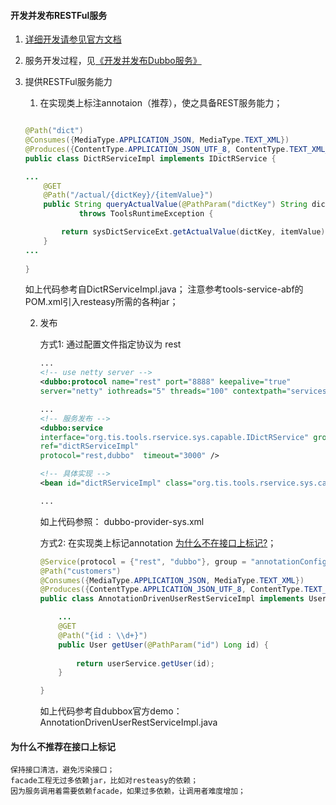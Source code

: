 
#### 开发并发布RESTFul服务

1. [详细开发请参见官方文档](http://dangdangdotcom.github.io/dubbox/rest.html "") 

1. 服务开发过程，见[《开发并发布Dubbo服务》](./开发并发布Dubbo服务.MD "")

1. 提供RESTFul服务能力

	1. 在实现类上标注annotaion（推荐），使之具备REST服务能力；

	``` java
	
	@Path("dict")
	@Consumes({MediaType.APPLICATION_JSON, MediaType.TEXT_XML})
	@Produces({ContentType.APPLICATION_JSON_UTF_8, ContentType.TEXT_XML_UTF_8})
	public class DictRServiceImpl implements IDictRService {
	
	...
		@GET
		@Path("/actual/{dictKey}/{itemValue}")
		public String queryActualValue(@PathParam("dictKey") String dictKey, @PathParam("itemValue") String itemValue)
				throws ToolsRuntimeException {
	
			return sysDictServiceExt.getActualValue(dictKey, itemValue);
		}
	...
		
	}
	
	```
	
	如上代码参考自DictRServiceImpl.java；
	注意参考tools-service-abf的POM.xml引入resteasy所需的各种jar；
	
	2. 发布
	
		方式1: 通过配置文件指定协议为 rest
	
		``` xml
		...
		<!-- use netty server -->
		<dubbo:protocol name="rest" port="8888" keepalive="true"
		server="netty" iothreads="5" threads="100" contextpath="services">

		...
		<!-- 服务发布 -->
		<dubbo:service
		interface="org.tis.tools.rservice.sys.capable.IDictRService" group="sys" version="1.0"
		ref="dictRServiceImpl"
		protocol="rest,dubbo"  timeout="3000" />

		<!-- 具体实现 -->
	 	<bean id="dictRServiceImpl" class="org.tis.tools.rservice.sys.capable.DictRServiceImpl" />
		
		...

		```
		如上代码参照： dubbo-provider-sys.xml

		方式2: 在实现类上标记annotation [为什么不在接口上标记?](#为什么不推荐在接口上标记 "")；
		
		``` java
		@Service(protocol = {"rest", "dubbo"}, group = "annotationConfig", validation = "true")
		@Path("customers")
		@Consumes({MediaType.APPLICATION_JSON, MediaType.TEXT_XML})
		@Produces({ContentType.APPLICATION_JSON_UTF_8, ContentType.TEXT_XML_UTF_8})
		public class AnnotationDrivenUserRestServiceImpl implements UserRestService {
		
			...
			@GET
		    @Path("{id : \\d+}")
		    public User getUser(@PathParam("id") Long id) {
		        
		        return userService.getUser(id);
		    }
		
		}

		```
		如上代码参考自dubbox官方demo： AnnotationDrivenUserRestServiceImpl.java 
	

#### 为什么不推荐在接口上标记

	保持接口清洁，避免污染接口；
	facade工程无过多依赖jar，比如对resteasy的依赖；
	因为服务调用着需要依赖facade，如果过多依赖，让调用者难度增加；
